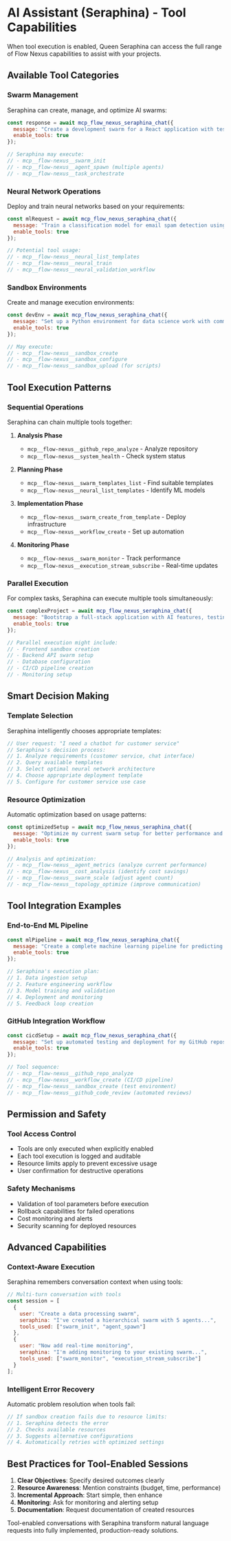 # AI Assistant (Seraphina) - Tool Capabilities

When tool execution is enabled, Queen Seraphina can access the full range of Flow Nexus capabilities to assist with your projects.

## Available Tool Categories

### Swarm Management
Seraphina can create, manage, and optimize AI swarms:

```javascript
const response = await mcp_flow_nexus_seraphina_chat({
  message: "Create a development swarm for a React application with testing and deployment",
  enable_tools: true
});

// Seraphina may execute:
// - mcp__flow-nexus__swarm_init
// - mcp__flow-nexus__agent_spawn (multiple agents)
// - mcp__flow-nexus__task_orchestrate
```

### Neural Network Operations
Deploy and train neural networks based on your requirements:

```javascript
const mlRequest = await mcp_flow_nexus_seraphina_chat({
  message: "Train a classification model for email spam detection using our dataset",
  enable_tools: true
});

// Potential tool usage:
// - mcp__flow-nexus__neural_list_templates
// - mcp__flow-nexus__neural_train
// - mcp__flow-nexus__neural_validation_workflow
```

### Sandbox Environments
Create and manage execution environments:

```javascript
const devEnv = await mcp_flow_nexus_seraphina_chat({
  message: "Set up a Python environment for data science work with common libraries",
  enable_tools: true
});

// May execute:
// - mcp__flow-nexus__sandbox_create
// - mcp__flow-nexus__sandbox_configure
// - mcp__flow-nexus__sandbox_upload (for scripts)
```

## Tool Execution Patterns

### Sequential Operations
Seraphina can chain multiple tools together:

1. **Analysis Phase**
   - `mcp__flow-nexus__github_repo_analyze` - Analyze repository
   - `mcp__flow-nexus__system_health` - Check system status
   
2. **Planning Phase**
   - `mcp__flow-nexus__swarm_templates_list` - Find suitable templates
   - `mcp__flow-nexus__neural_list_templates` - Identify ML models
   
3. **Implementation Phase**
   - `mcp__flow-nexus__swarm_create_from_template` - Deploy infrastructure
   - `mcp__flow-nexus__workflow_create` - Set up automation
   
4. **Monitoring Phase**
   - `mcp__flow-nexus__swarm_monitor` - Track performance
   - `mcp__flow-nexus__execution_stream_subscribe` - Real-time updates

### Parallel Execution
For complex tasks, Seraphina can execute multiple tools simultaneously:

```javascript
const complexProject = await mcp_flow_nexus_seraphina_chat({
  message: "Bootstrap a full-stack application with AI features, testing, and deployment pipeline",
  enable_tools: true
});

// Parallel execution might include:
// - Frontend sandbox creation
// - Backend API swarm setup  
// - Database configuration
// - CI/CD pipeline creation
// - Monitoring setup
```

## Smart Decision Making

### Template Selection
Seraphina intelligently chooses appropriate templates:

```javascript
// User request: "I need a chatbot for customer service"
// Seraphina's decision process:
// 1. Analyze requirements (customer service, chat interface)
// 2. Query available templates
// 3. Select optimal neural network architecture
// 4. Choose appropriate deployment template
// 5. Configure for customer service use case
```

### Resource Optimization
Automatic optimization based on usage patterns:

```javascript
const optimizedSetup = await mcp_flow_nexus_seraphina_chat({
  message: "Optimize my current swarm setup for better performance and cost efficiency",
  enable_tools: true
});

// Analysis and optimization:
// - mcp__flow-nexus__agent_metrics (analyze current performance)
// - mcp__flow-nexus__cost_analysis (identify cost savings)
// - mcp__flow-nexus__swarm_scale (adjust agent count)
// - mcp__flow-nexus__topology_optimize (improve communication)
```

## Tool Integration Examples

### End-to-End ML Pipeline

```javascript
const mlPipeline = await mcp_flow_nexus_seraphina_chat({
  message: "Create a complete machine learning pipeline for predicting customer churn",
  enable_tools: true
});

// Seraphina's execution plan:
// 1. Data ingestion setup
// 2. Feature engineering workflow
// 3. Model training and validation
// 4. Deployment and monitoring
// 5. Feedback loop creation
```

### GitHub Integration Workflow

```javascript
const cicdSetup = await mcp_flow_nexus_seraphina_chat({
  message: "Set up automated testing and deployment for my GitHub repository",
  enable_tools: true
});

// Tool sequence:
// - mcp__flow-nexus__github_repo_analyze
// - mcp__flow-nexus__workflow_create (CI/CD pipeline)
// - mcp__flow-nexus__sandbox_create (test environment)
// - mcp__flow-nexus__github_code_review (automated reviews)
```

## Permission and Safety

### Tool Access Control
- Tools are only executed when explicitly enabled
- Each tool execution is logged and auditable
- Resource limits apply to prevent excessive usage
- User confirmation for destructive operations

### Safety Mechanisms
- Validation of tool parameters before execution
- Rollback capabilities for failed operations
- Cost monitoring and alerts
- Security scanning for deployed resources

## Advanced Capabilities

### Context-Aware Execution
Seraphina remembers conversation context when using tools:

```javascript
// Multi-turn conversation with tools
const session = [
  {
    user: "Create a data processing swarm",
    seraphina: "I've created a hierarchical swarm with 5 agents...",
    tools_used: ["swarm_init", "agent_spawn"]
  },
  {
    user: "Now add real-time monitoring",
    seraphina: "I'm adding monitoring to your existing swarm...",
    tools_used: ["swarm_monitor", "execution_stream_subscribe"]
  }
];
```

### Intelligent Error Recovery
Automatic problem resolution when tools fail:

```javascript
// If sandbox creation fails due to resource limits:
// 1. Seraphina detects the error
// 2. Checks available resources
// 3. Suggests alternative configurations
// 4. Automatically retries with optimized settings
```

## Best Practices for Tool-Enabled Sessions

1. **Clear Objectives**: Specify desired outcomes clearly
2. **Resource Awareness**: Mention constraints (budget, time, performance)
3. **Incremental Approach**: Start simple, then enhance
4. **Monitoring**: Ask for monitoring and alerting setup
5. **Documentation**: Request documentation of created resources

Tool-enabled conversations with Seraphina transform natural language requests into fully implemented, production-ready solutions.